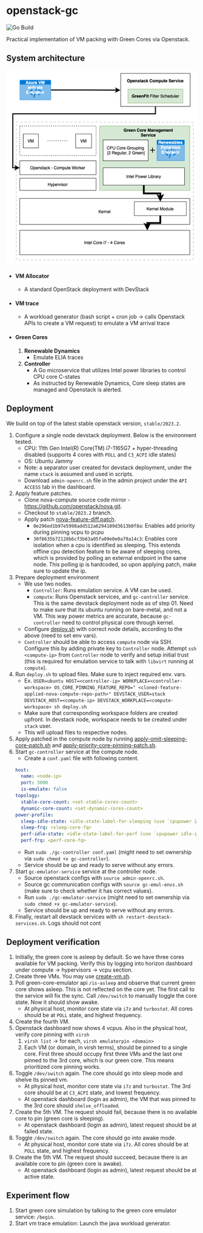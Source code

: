 # openstack-gc

![Go Build](https://github.com/crunchycookie/openstack-gc/actions/workflows/go.yml/badge.svg)

Practical implementation of VM packing with Green Cores via Openstack.

## System architecture

![system-architecture.png](system-architecture.png)

- #### VM Allocator
    - A standard OpenStack deployment with DevStack
- #### VM trace
    - A workload generator (bash script + cron job -> calls Openstack APIs to create a VM request) to emulate a VM
      arrival trace
- #### Green Cores
    1. **Renewable Dynamics**
        - Emulate ELIA traces
    2. **Controller**
        - A Go microservice that utilizes Intel power libraries to control CPU core C-states
        - As instructed by Renewable Dynamics, Core sleep states are managed and Openstack is alerted.

## Deployment

We build on top of the latest stable openstack version, `stable/2023.2`.

1. Configure a single node devstack deployment. Below is the environment tested.
    - CPU: 11th Gen Intel(R) Core(TM) i7-1165G7 + hyper-threading disabled (supports 4 cores with `POLL` and `C3_ACPI`
      idle states)
    - OS: Ubuntu Jammy
    - Note: a separator user created for devstack deployment, under the name `stack` is assumed and used in scripts.
    - Download `admin-openrc.sh` file in the admin project under the `API ACCESS` tab in the dashboard.
2. Apply feature patches.
    - Clone nova-compute source code mirror - https://github.com/openstack/nova.git.
    - Checkout to `stable/2023.2` branch.
    - Apply
      patch [nova-feature-diff.patch](extensions%2Fnova-feature-diff.patch).
        - `0e296ed1b97e5998add512a6294109d3613b0f8a`: Enables add priority during pinning vcpu to pcpu
        - `30f8635b72128b6cf3b63a05fa09e0e0a79a14c3`: Enables core isolation when a cpu is identified as sleeping. This
          extends offline cpu detection feature to be aware of sleeping cores, which is provided by polling an external
          endpoint in the same node. This polling ip is hardcoded, so upon applying patch, make sure to update the ip.
3. Prepare deployment environment
    - We use two nodes.
        - `Controller`: Runs emulation service. A VM can be used.
        - `compute`: Runs Openstack services, and `gc-controller` service. This is the same devstack deployment node as
          of
          step 01. Need to make sure that its ubuntu running on bare-metal, and not a VM. This way power metrics are
          accurate, because `gc-controller` need to control physical core through kernel.
    - Configure [deploy.sh](deploy.sh) with correct node details, according to the above (need to set env vars).
    - `Controller` should be able to access `compute` node via SSH. Configure this by adding private key to `Controller`
      node. Attempt `ssh <compute-ip>` from `Controller` node to verify and setup initial trust (this is required for
      emulation service to talk with `libvirt` running at `compute`).
4. Run `deploy.sh` to upload files. Make sure to inject required env. vars.
    - Ex. `USER=ubuntu HOST=<controller-ip> WORKPLACE=<controller-workspace> OS_CORE_PINNING_FEATURE_REPO="
      <cloned-feature-applied-nova-compute-repo-path>" DEVSTACK_USER=stack DEVSTACK_HOST=<compute-ip> DEVSTACK_WORKPLACE=<compute-workspace> sh deploy.sh`
    - Make sure that corresponding workspace folders are created upfront. In devstack node, workspace needs to be
      created under `stack` user.
    - This will upload files to respective nodes.
5. Apply patched in the compute node by
   running [apply-omit-sleeping-core-patch.sh](extensions%2Fworkaround-omit-sleeping-core-from-pcpu%2Fapply-omit-sleeping-core-patch.sh)
   and
   [apply-priority-core-pinning-patch.sh](extensions%2Ffeature-priority-core-pinning%2Fapply-priority-core-pinning-patch.sh).
6. Start `gc-controller` service at the compute node.
    - Create a `conf.yaml` file with following content.
    ```yaml
    host:
      name: <node-ip>
      port: 3000
      is-emulate: false
    topology:
      stable-core-count: <set-stable-cores-count>
      dynamic-core-count: <set-dynamic-cores-count>
    power-profile:
      sleep-idle-state: <idle-state-label-for-sleeping (use `cpupower idle-info` to list available states)>
      sleep-frq: <sleep-core-fq>
      perf-idle-state: <idle-state-label-for-perf (use `cpupower idle-info` to list available states)>
      perf-frq: <perf-core-fq>
    ```
    - Run `sudo ./gc-controller conf.yaml` (might need to set ownership via `sudo chmod +x gc-controller`).
    - Service should be up and ready to serve without any errors.
7. Start `gc-emulator-service` service at the controller node.
    - Source openstack configs with `source admin-openrc.sh`.
    - Source gc communication configs with `source gc-emul-envs.sh` (make sure to check whether it has correct values).
    - Run `sudo ./gc-emulator-service` (might need to set ownership via `sudo chmod +x gc-emulator-service`).
    - Service should be up and ready to serve without any errors.
8. Finally, restart all devstack services with `sh restart-devstack-services.sh`. Logs should not cont

## Deployment verification

1. Initially, the green core is asleep by default. So we have three cores available for VM packing. Verify this by
   logging into horizon dashboard under compute -> hypervisors -> vcpu section.
2. Create three VMs. You may
   use [create-vm.sh](vm-trace%2Faz-trace-gen%2Fsrc%2Fmain%2Fresources%2Fos-client%2Fcreate-vm.sh).
3. Poll green-core-emulator api `/is-asleep` and observe that current green core shows asleep. This is not reflected on
   the core
   yet. The first call to the service will fix the sync. Call `/dev/switch` to manually toggle the core state. Now it
   should show awake.
    - At physical host, monitor core state via `i7z` and `turbostat`. All cores should be at `POLL` state, and highest
      frequency.
3. Create the fourth VM.
2. Openstack dashboard now shows 4 vcpus. Also in the physical host, verify core pinning with `virsh`
    1. `virsh list` -> for each, `virsh emulatorpin <domain>`
    2. Each VM (or domain, in virsh terms), should be pinned to a single core. First three should occupy first three
       VMs and the last one pinned to the 3rd core, which is our green core. This means prioritized core pinning works.
4. Toggle `/dev/switch` again. The core should go into sleep mode and shelve its pinned vm.
    - At physical host, monitor core state via `i7z` and `turbostat`. The 3rd core should be at `C3_ACPI` state, and
      lowest frequency.
    - At openstack dashboard (login as admin), the VM that was pinned to the 3rd core should `shelve_offloaded`.
5. Create the 5th VM. The request should fail, because there is no available core to pin (green core is sleeping).
    - At openstack dashboard (login as admin), latest request should be at failed state.
6. Toggle `/dev/switch` again. The core should go into awake mode.
    - At physical host, monitor core state via `i7z`. All cores should be at `POLL` state, and highest frequency.
7. Create the 5th VM. The request should succeed, because there is an available core to pin (green core is awake).
    - At openstack dashboard (login as admin), latest request should be at active state.

## Experiment flow

1. Start green core simulation by talking to the green core emulator service: `/begin`.
2. Start vm trace emulation: Launch the java workload generator.